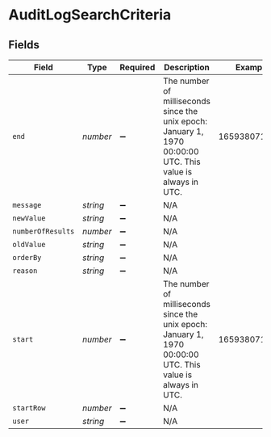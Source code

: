 # AuditLogSearchCriteria


## Fields

| Field                                                                                                       | Type                                                                                                        | Required                                                                                                    | Description                                                                                                 | Example                                                                                                     |
| ----------------------------------------------------------------------------------------------------------- | ----------------------------------------------------------------------------------------------------------- | ----------------------------------------------------------------------------------------------------------- | ----------------------------------------------------------------------------------------------------------- | ----------------------------------------------------------------------------------------------------------- |
| `end`                                                                                                       | *number*                                                                                                    | :heavy_minus_sign:                                                                                          | The number of milliseconds since the unix epoch: January 1, 1970 00:00:00 UTC. This value is always in UTC. | 1659380719000                                                                                               |
| `message`                                                                                                   | *string*                                                                                                    | :heavy_minus_sign:                                                                                          | N/A                                                                                                         |                                                                                                             |
| `newValue`                                                                                                  | *string*                                                                                                    | :heavy_minus_sign:                                                                                          | N/A                                                                                                         |                                                                                                             |
| `numberOfResults`                                                                                           | *number*                                                                                                    | :heavy_minus_sign:                                                                                          | N/A                                                                                                         |                                                                                                             |
| `oldValue`                                                                                                  | *string*                                                                                                    | :heavy_minus_sign:                                                                                          | N/A                                                                                                         |                                                                                                             |
| `orderBy`                                                                                                   | *string*                                                                                                    | :heavy_minus_sign:                                                                                          | N/A                                                                                                         |                                                                                                             |
| `reason`                                                                                                    | *string*                                                                                                    | :heavy_minus_sign:                                                                                          | N/A                                                                                                         |                                                                                                             |
| `start`                                                                                                     | *number*                                                                                                    | :heavy_minus_sign:                                                                                          | The number of milliseconds since the unix epoch: January 1, 1970 00:00:00 UTC. This value is always in UTC. | 1659380719000                                                                                               |
| `startRow`                                                                                                  | *number*                                                                                                    | :heavy_minus_sign:                                                                                          | N/A                                                                                                         |                                                                                                             |
| `user`                                                                                                      | *string*                                                                                                    | :heavy_minus_sign:                                                                                          | N/A                                                                                                         |                                                                                                             |